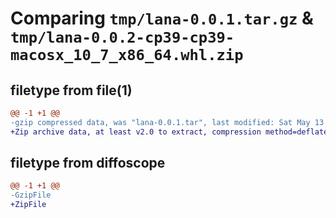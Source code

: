 # Comparing `tmp/lana-0.0.1.tar.gz` & `tmp/lana-0.0.2-cp39-cp39-macosx_10_7_x86_64.whl.zip`

## filetype from file(1)

```diff
@@ -1 +1 @@
-gzip compressed data, was "lana-0.0.1.tar", last modified: Sat May 13 10:26:44 2023, max compression
+Zip archive data, at least v2.0 to extract, compression method=deflate
```

## filetype from diffoscope

```diff
@@ -1 +1 @@
-GzipFile
+ZipFile
```

